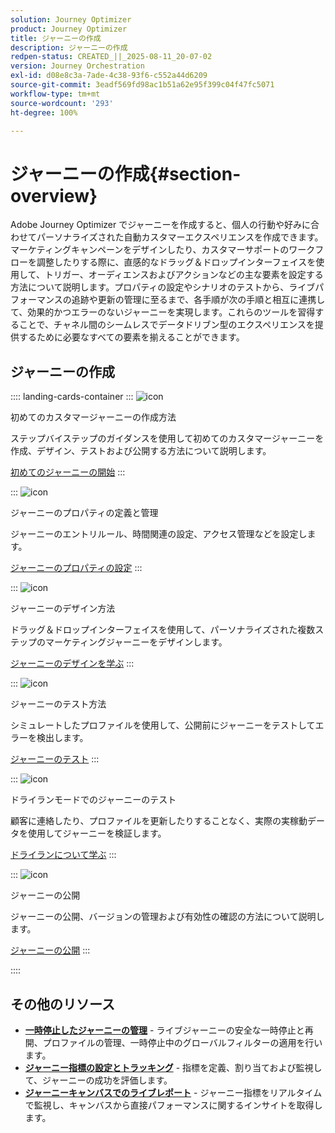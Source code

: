 ```yaml
---
solution: Journey Optimizer
product: Journey Optimizer
title: ジャーニーの作成
description: ジャーニーの作成
redpen-status: CREATED_||_2025-08-11_20-07-02
version: Journey Orchestration
exl-id: d08e8c3a-7ade-4c38-93f6-c552a44d6209
source-git-commit: 3eadf569fd98ac1b51a62e95f399c04f47fc5071
workflow-type: tm+mt
source-wordcount: '293'
ht-degree: 100%

---
```


# ジャーニーの作成{#section-overview}

Adobe Journey Optimizer でジャーニーを作成すると、個人の行動や好みに合わせてパーソナライズされた自動カスタマーエクスペリエンスを作成できます。マーケティングキャンペーンをデザインしたり、カスタマーサポートのワークフローを調整したりする際に、直感的なドラッグ＆ドロップインターフェイスを使用して、トリガー、オーディエンスおよびアクションなどの主な要素を設定する方法について説明します。プロパティの設定やシナリオのテストから、ライブパフォーマンスの追跡や更新の管理に至るまで、各手順が次の手順と相互に連携して、効果的かつエラーのないジャーニーを実現します。これらのツールを習得することで、チャネル間のシームレスでデータドリブン型のエクスペリエンスを提供するために必要なすべての要素を揃えることができます。

## ジャーニーの作成

:::: landing-cards-container
:::
![icon](https://cdn.experienceleague.adobe.com/icons/circle-play.svg?lang=ja)

初めてのカスタマージャーニーの作成方法

ステップバイステップのガイダンスを使用して初めてのカスタマージャーニーを作成、デザイン、テストおよび公開する方法について説明します。

[初めてのジャーニーの開始](../using/building-journeys/journey-gs.md)
:::

:::
![icon](https://cdn.experienceleague.adobe.com/icons/gear.svg?lang=ja)

ジャーニーのプロパティの定義と管理

ジャーニーのエントリルール、時間関連の設定、アクセス管理などを設定します。

[ジャーニーのプロパティの設定](../using/building-journeys/journey-properties.md)
:::

:::
![icon](https://cdn.experienceleague.adobe.com/icons/puzzle-piece.svg?lang=ja)

ジャーニーのデザイン方法

ドラッグ＆ドロップインターフェイスを使用して、パーソナライズされた複数ステップのマーケティングジャーニーをデザインします。

[ジャーニーのデザインを学ぶ](../using/building-journeys/using-the-journey-designer.md)
:::

:::
![icon](https://cdn.experienceleague.adobe.com/icons/list-check.svg?lang=ja)

ジャーニーのテスト方法

シミュレートしたプロファイルを使用して、公開前にジャーニーをテストしてエラーを検出します。

[ジャーニーのテスト](../using/building-journeys/testing-the-journey.md)
:::

:::
![icon](https://cdn.experienceleague.adobe.com/icons/screwdriver-wrench.svg?lang=ja)

ドライランモードでのジャーニーのテスト

顧客に連絡したり、プロファイルを更新したりすることなく、実際の実稼動データを使用してジャーニーを検証します。

[ドライランについて学ぶ](../using/building-journeys/journey-dry-run.md)
:::

:::
![icon](https://cdn.experienceleague.adobe.com/icons/circle-play.svg?lang=ja)

ジャーニーの公開

ジャーニーの公開、バージョンの管理および有効性の確認の方法について説明します。

[ジャーニーの公開](../using/building-journeys/publishing-the-journey.md)
:::

::::


## その他のリソース

- **[一時停止したジャーニーの管理](../using/building-journeys/journey-pause.md)** - ライブジャーニーの安全な一時停止と再開、プロファイルの管理、一時停止中のグローバルフィルターの適用を行います。
- **[ジャーニー指標の設定とトラッキング](../using/building-journeys/success-metrics.md)** - 指標を定義、割り当ておよび監視して、ジャーニーの成功を評価します。
- **[ジャーニーキャンバスでのライブレポート](../using/building-journeys/report-journey.md)** - ジャーニー指標をリアルタイムで監視し、キャンバスから直接パフォーマンスに関するインサイトを取得します。

